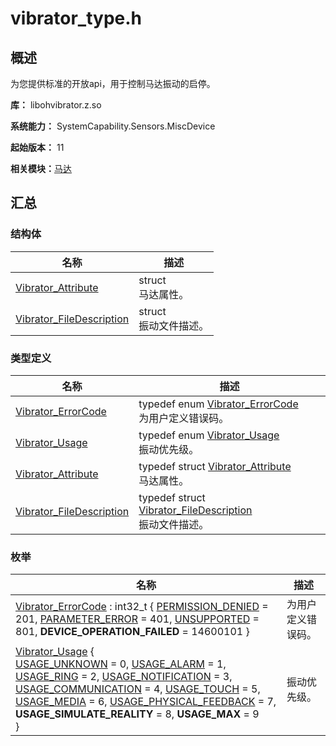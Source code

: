 # vibrator_type.h


## 概述

为您提供标准的开放api，用于控制马达振动的启停。

**库：** libohvibrator.z.so

**系统能力：** SystemCapability.Sensors.MiscDevice

**起始版本：** 11

**相关模块：**[马达](_xe9_xa9_xac_xe8_xbe_xbe.md)


## 汇总


### 结构体

| 名称 | 描述 | 
| -------- | -------- |
| [Vibrator_Attribute](_vibrator___attribute.md) | struct<br/>马达属性。  | 
| [Vibrator_FileDescription](_vibrator___file_description.md) | struct<br/>振动文件描述。  | 


### 类型定义

| 名称 | 描述 | 
| -------- | -------- |
| [Vibrator_ErrorCode](_xe9_xa9_xac_xe8_xbe_xbe.md#vibrator_errorcode) | typedef enum [Vibrator_ErrorCode](_xe9_xa9_xac_xe8_xbe_xbe.md#vibrator_errorcode)<br/>为用户定义错误码。  | 
| [Vibrator_Usage](_xe9_xa9_xac_xe8_xbe_xbe.md#vibrator_usage) | typedef enum [Vibrator_Usage](_xe9_xa9_xac_xe8_xbe_xbe.md#vibrator_usage)<br/>振动优先级。  | 
| [Vibrator_Attribute](_xe9_xa9_xac_xe8_xbe_xbe.md#vibrator_attribute) | typedef struct [Vibrator_Attribute](_vibrator___attribute.md)<br/>马达属性。  | 
| [Vibrator_FileDescription](_xe9_xa9_xac_xe8_xbe_xbe.md#vibrator_filedescription) | typedef struct [Vibrator_FileDescription](_vibrator___file_description.md)<br/>振动文件描述。  | 


### 枚举

| 名称 | 描述 | 
| -------- | -------- |
| [Vibrator_ErrorCode](_xe9_xa9_xac_xe8_xbe_xbe.md#vibrator_errorcode) : int32_t { [PERMISSION_DENIED](_xe9_xa9_xac_xe8_xbe_xbe.md) = 201, [PARAMETER_ERROR](_xe9_xa9_xac_xe8_xbe_xbe.md) = 401, [UNSUPPORTED](_xe9_xa9_xac_xe8_xbe_xbe.md) = 801, **DEVICE_OPERATION_FAILED** = 14600101 } | 为用户定义错误码。  | 
| [Vibrator_Usage](_xe9_xa9_xac_xe8_xbe_xbe.md#vibrator_usage) {<br/>[USAGE_UNKNOWN](_xe9_xa9_xac_xe8_xbe_xbe.md) = 0, [USAGE_ALARM](_xe9_xa9_xac_xe8_xbe_xbe.md) = 1, [USAGE_RING](_xe9_xa9_xac_xe8_xbe_xbe.md) = 2, [USAGE_NOTIFICATION](_xe9_xa9_xac_xe8_xbe_xbe.md) = 3,<br/>[USAGE_COMMUNICATION](_xe9_xa9_xac_xe8_xbe_xbe.md) = 4, [USAGE_TOUCH](_xe9_xa9_xac_xe8_xbe_xbe.md) = 5, [USAGE_MEDIA](_xe9_xa9_xac_xe8_xbe_xbe.md) = 6, [USAGE_PHYSICAL_FEEDBACK](_xe9_xa9_xac_xe8_xbe_xbe.md) = 7,<br/>**USAGE_SIMULATE_REALITY** = 8, **USAGE_MAX** = 9<br/>} | 振动优先级。  | 

